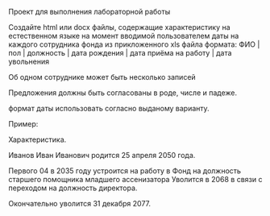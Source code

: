 Проект для выполнения лабораторной работы


Создайте html или docx файлы, содержащие характеристику на естественном языке на момент вводимой пользователем даты на каждого сотрудника фонда из прикложенного xls файла формата:
ФИО |  пол | должность | дата рождения | дата приёма на работу | дата увольнения

Об одном сотруднике может быть несколько записей

Предложения должны быть согласованы в роде, числе и падеже.

формат даты использовать согласно выданому варианту.

Пример:

Характеристика.

Иванов Иван Иванович родится 25 апреля 2050 года.

Первого 04 в 2035 году устроится на работу в Фонд на должность старшего помощника младшего ассенизатора Уволится в 2068 в связи с переходом на должность директора.

Окончательно уволится 31 декабря 2077.


